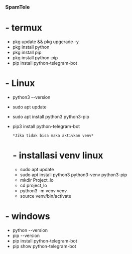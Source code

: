 ### SpamTele

# - termux 
- pkg update && pkg upgerade -y
- pkg install python
- pkg install pip
- pkg install python-pip
- pip install python-telegram-bot

# - Linux 
- python3 --version
- sudo apt update
- sudo apt install python3 python3-pip
- pip3 install python-telegram-bot

  `*Jika tidak bisa maka aktivkan venv*`
  # - installasi venv linux
  - sudo apt update
  - sudo apt install python3 python3-venv python3-pip
  - mkdir Project_lo
  - cd project_lo
  - python3 -m venv venv
  - source venv/bin/activate

# - windows
- python --version
- pip --version
- pip install python-telegram-bot
- pip show python-telegram-bot
